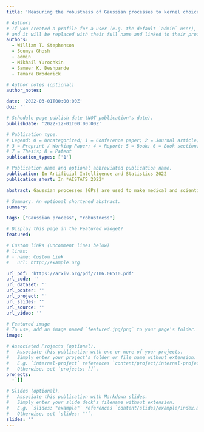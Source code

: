 ```yaml
---
title: 'Measuring the robustness of Gaussian processes to kernel choice'

# Authors
# If you created a profile for a user (e.g. the default `admin` user), write the username (folder name) here
# and it will be replaced with their full name and linked to their profile.
authors:
  - William T. Stephenson
  - Soumya Ghosh
  - admin
  - Mikhail Yurochkin
  - Sameer K. Deshpande
  - Tamara Broderick

# Author notes (optional)
author_notes:

date: '2022-03-01T00:00:00Z'
doi: ''

# Schedule page publish date (NOT publication's date).
publishDate: '2022-12-01T00:00:00Z'

# Publication type.
# Legend: 0 = Uncategorized; 1 = Conference paper; 2 = Journal article;
# 3 = Preprint / Working Paper; 4 = Report; 5 = Book; 6 = Book section;
# 7 = Thesis; 8 = Patent
publication_types: ['1']

# Publication name and optional abbreviated publication name.
publication: In Artificial Intelligence and Statistics 2022
publication_short: In *AISTATS 2022*

abstract: Gaussian processes (GPs) are used to make medical and scientific decisions, including in cardiac care and monitoring of atmospheric carbon dioxide levels. Notably, the choice of GP kernel is often somewhat arbitrary. In particular, uncountably many kernels typically align with qualitative prior knowledge (e.g.\ function smoothness or stationarity). But in practice, data analysts choose among a handful of convenient standard kernels (e.g.\ squared exponential). In the present work, we ask:Would decisions made with a GP differ under other, qualitatively interchangeable kernels? We show how to answer this question by solving a constrained optimization problem over a finite-dimensional space. We can then use standard optimizers to identify substantive changes in relevant decisions made with a GP. We demonstrate in both synthetic and real-world examples that decisions made with a GP can exhibit non-robustness to kernel choice, even when prior draws are qualitatively interchangeable to a user.

# Summary. An optional shortened abstract.
summary:

tags: ["Gaussian process", "robustness"]

# Display this page in the Featured widget?
featured: 

# Custom links (uncomment lines below)
# links:
# - name: Custom Link
#   url: http://example.org

url_pdf: 'https://arxiv.org/pdf/2106.06510.pdf'
url_code: ''
url_dataset: ''
url_poster: ''
url_project: ''
url_slides: ''
url_source: ''
url_video: ''

# Featured image
# To use, add an image named `featured.jpg/png` to your page's folder.
image:

# Associated Projects (optional).
#   Associate this publication with one or more of your projects.
#   Simply enter your project's folder or file name without extension.
#   E.g. `internal-project` references `content/project/internal-project/index.md`.
#   Otherwise, set `projects: []`.
projects:
  - []

# Slides (optional).
#   Associate this publication with Markdown slides.
#   Simply enter your slide deck's filename without extension.
#   E.g. `slides: "example"` references `content/slides/example/index.md`.
#   Otherwise, set `slides: ""`.
slides: ""
---
```

